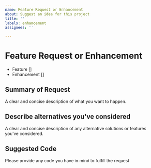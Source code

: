 ```yaml
---
name: Feature Request or Enhancement
about: Suggest an idea for this project
title: ''
labels: enhancement
assignees: ''

---
```


# Feature Request or Enhancement

- Feature []
- Enhancement []

## Summary of Request

A clear and concise description of what you want to happen.

## Describe alternatives you've considered

A clear and concise description of any alternative solutions or features you've considered.

## Suggested Code

Please provide any code you have in mind to fulfill the request
